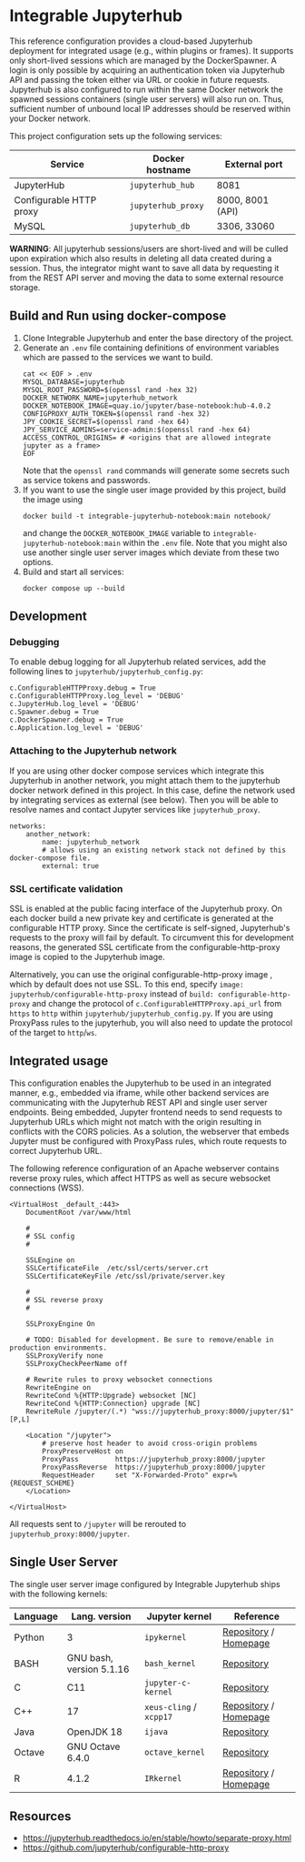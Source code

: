 # Integrable Jupyterhub

This reference configuration provides a cloud-based Jupyterhub deployment for integrated usage (e.g., within plugins or frames).
It supports only short-lived sessions which are managed by the DockerSpawner.
A login is only possible by acquiring an authentication token via Jupyterhub API and passing the token either via URL or cookie in future requests.
Jupyterhub is also configured to run within the same Docker network the spawned sessions containers (single user servers) will also run on.
Thus, sufficient number of unbound local IP addresses should be reserved within your Docker network.

This project configuration sets up the following services:

| Service                 | Docker hostname    | External port    |
|-------------------------|--------------------|------------------|
| JupyterHub              | `jupyterhub_hub`   | 8081             |
| Configurable HTTP proxy | `jupyterhub_proxy` | 8000, 8001 (API) |
| MySQL                   | `jupyterhub_db`    | 3306, 33060      |


**WARNING**: All jupyterhub sessions/users are short-lived and will be culled upon expiration which also results in deleting all data created during a session.
Thus, the integrator might want to save all data by requesting it from the REST API server and moving the data to some external resource storage.


## Build and Run using docker-compose

1. Clone Integrable Jupyterhub and enter the base directory of the project.
2. Generate an `.env` file containing definitions of environment variables which are passed to the services we want to build.
    ```
    cat << EOF > .env
    MYSQL_DATABASE=jupyterhub
    MYSQL_ROOT_PASSWORD=$(openssl rand -hex 32)
    DOCKER_NETWORK_NAME=jupyterhub_network
    DOCKER_NOTEBOOK_IMAGE=quay.io/jupyter/base-notebook:hub-4.0.2
    CONFIGPROXY_AUTH_TOKEN=$(openssl rand -hex 32)
    JPY_COOKIE_SECRET=$(openssl rand -hex 64)
    JPY_SERVICE_ADMINS=service-admin:$(openssl rand -hex 64)
    ACCESS_CONTROL_ORIGINS= # <origins that are allowed integrate jupyter as a frame>
    EOF
    ```
   Note that the `openssl rand` commands will generate some secrets such as service tokens and passwords.
3. If you want to use the single user image provided by this project, build the image using
   ```
   docker build -t integrable-jupyterhub-notebook:main notebook/
   ```
   and change the `DOCKER_NOTEBOOK_IMAGE` variable to `integrable-jupyterhub-notebook:main` within the `.env` file.  Note that you might also use another single user server images which deviate from these two options.
4. Build and start all services:
   ```
   docker compose up --build
   ```

## Development

### Debugging

To enable debug logging for all Jupyterhub related services, add the following lines to `jupyterhub/jupyterhub_config.py`:
```
c.ConfigurableHTTPProxy.debug = True
c.ConfigurableHTTPProxy.log_level = 'DEBUG'
c.JupyterHub.log_level = 'DEBUG'
c.Spawner.debug = True
c.DockerSpawner.debug = True
c.Application.log_level = 'DEBUG'
```

### Attaching to the Jupyterhub network

If you are using other docker compose services which integrate this Jupyterhub in another network, you might attach them to the jupyterhub docker network defined in this project.
In this case, define the network used by integrating services as external (see below). Then you will be able to resolve names and contact Jupyter services like `jupyterhub_proxy`.

```
networks:
    another_network:
        name: jupyterhub_network
        # allows using an existing network stack not defined by this docker-compose file.
        external: true
```

### SSL certificate validation

SSL is enabled at the public facing interface of the Jupyterhub proxy.
On each docker build a new private key and certificate is generated at the configurable HTTP proxy.
Since the certificate is self-signed, Jupyterhub's requests to the proxy will fail by default.
To circumvent this for development reasons, the generated SSL certificate from the configurable-http-proxy image is copied to the Jupyterhub image.

Alternatively, you can use the original configurable-http-proxy image , which by default does not use SSL.
To this end, specify `image: jupyterhub/configurable-http-proxy` instead of `build: configurable-http-proxy` and change
the protocol of `c.ConfigurableHTTPProxy.api_url` from `https` to `http` within `jupyterhub/jupyterhub_config.py`.
If you are using ProxyPass rules to the jupyterhub, you will also need to update the protocol of the target to `http`/`ws`. 

## Integrated usage

This configuration enables the Jupyterhub to be used in an integrated manner, e.g., embedded via iframe, while other backend services are communicating with the Jupyterhub REST API and single user server endpoints.
Being embedded, Jupyter frontend needs to send requests to Jupyterhub URLs which might not match with the origin resulting in conflicts with the CORS policies.
As a solution, the webserver that embeds Jupyter must be configured with ProxyPass rules, which route requests to correct Jupyterhub URL.

The following reference configuration of an Apache webserver contains reverse proxy rules, which affect HTTPS as well as secure websocket connections (WSS).

```
<VirtualHost _default_:443>
    DocumentRoot /var/www/html

    #
    # SSL config
    #

    SSLEngine on
    SSLCertificateFile	/etc/ssl/certs/server.crt
    SSLCertificateKeyFile /etc/ssl/private/server.key

    #
    # SSL reverse proxy
    #

    SSLProxyEngine On

    # TODO: Disabled for development. Be sure to remove/enable in production environments.
    SSLProxyVerify none
    SSLProxyCheckPeerName off

    # Rewrite rules to proxy websocket connections
    RewriteEngine on
    RewriteCond %{HTTP:Upgrade} websocket [NC]
    RewriteCond %{HTTP:Connection} upgrade [NC]
    RewriteRule /jupyter/(.*) "wss://jupyterhub_proxy:8000/jupyter/$1" [P,L]

    <Location "/jupyter">
        # preserve host header to avoid cross-origin problems
        ProxyPreserveHost on
        ProxyPass         https://jupyterhub_proxy:8000/jupyter
        ProxyPassReverse  https://jupyterhub_proxy:8000/jupyter
        RequestHeader     set "X-Forwarded-Proto" expr=%{REQUEST_SCHEME}
    </Location>

</VirtualHost>
```

All requests sent to `/jupyter` will be rerouted to `jupyterhub_proxy:8000/jupyter`.


## Single User Server

The single user server image configured by Integrable Jupyterhub ships with the following kernels:

| Language | Lang. version            | Jupyter kernel            | Reference                                                                                                           |
|----------|--------------------------|---------------------------|---------------------------------------------------------------------------------------------------------------------|
| Python   | 3                        | `ipykernel`               | [Repository](https://github.com/ipython/ipykernel) / [Homepage](https://ipython.org)                                |
| BASH     | GNU bash, version 5.1.16 | `bash_kernel`             | [Repository](https://github.com/takluyver/bash_kernel)                                                              |
| C        | C11                      | `jupyter-c-kernel`        | [Repository](https://github.com/brendan-rius/jupyter-c-kernel)                                                      |
| C++      | 17                       | `xeus-cling` / `xcpp17`   | [Repository](https://github.com/jupyter-xeus/xeus-cling) / [Homepage](https://xeus-cling.readthedocs.io/en/latest/) |
| Java     | OpenJDK 18               | `ijava`                   | [Repository](https://github.com/SpencerPark/IJava)                                                                  |
| Octave   | GNU Octave 6.4.0         | `octave_kernel`           | [Repository](https://github.com/Calysto/octave_kernel)                                                              |
| R        | 4.1.2                    | `IRkernel`                | [Repository](https://github.com/IRkernel/IRkernel) / [Homepage](https://irkernel.github.io)                         |


## Resources
- https://jupyterhub.readthedocs.io/en/stable/howto/separate-proxy.html
- https://github.com/jupyterhub/configurable-http-proxy